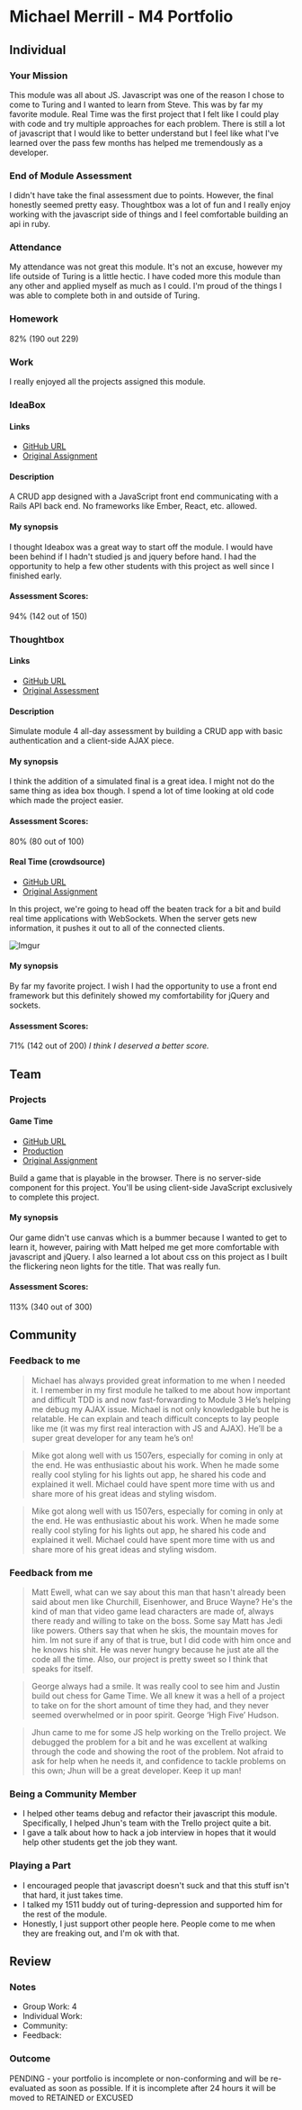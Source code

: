 # Michael Merrill - M4 Portfolio

## Individual


### Your Mission

This module was all about JS. Javascript was one of the reason I chose to come to Turing and I wanted to learn from Steve. This was by far my favorite module. Real Time was the first project that I felt like I could play with code and try multiple approaches for each problem. There is still a lot of javascript that I would like to better understand but I feel like what I've learned over the pass few months has helped me tremendously as a developer.


### End of Module Assessment

I didn't have take the final assessment due to points. However, the final honestly seemed pretty easy. Thoughtbox was a lot of fun and I really enjoy working with the javascript side of things and I feel comfortable building an api in ruby.

### Attendance

My attendance was not great this module. It's not an excuse, however my life outside of Turing is a little hectic. I have coded more this module than any other and applied myself as much as I could. I'm proud of the things I was able to complete both in and outside of Turing.

### Homework

82% (190 out 229)

### Work

I really enjoyed all the projects assigned this module.

### IdeaBox

#### Links

* [GitHub URL](https://github.com/michaelkm/ideabox2.0)
* [Original Assignment](https://github.com/turingschool/curriculum/blob/master/source/projects/revenge_of_idea_box.markdown)

#### Description

A CRUD app designed with a JavaScript front end communicating with a Rails API back end. No frameworks like Ember, React, etc. allowed.

#### My synopsis

I thought Ideabox was a great way to start off the module. I would have been behind if I hadn't studied js and jquery before hand. I had the opportunity to help a few other students with this project as well since I finished early.

#### Assessment Scores:

94% (142 out of 150)

### Thoughtbox

#### Links

* [GitHub URL](https://github.com/michaelkm/thoughtbox)
* [Original Assessment](https://gist.github.com/stevekinney/82831c5b25029415ce8b)

#### Description

Simulate module 4 all-day assessment by building a CRUD app with basic authentication and a client-side AJAX piece.

#### My synopsis

I think the addition of a simulated final is a great idea. I might not do the same thing as idea box though. I spend a lot of time looking at old code which made the project easier.

#### Assessment Scores:

 80% (80 out of 100)

#### Real Time (crowdsource)

* [GitHub URL](https://github.com/michaelkm/crowdsource)
* [Original Assignment](https://github.com/turingschool/curriculum/blob/master/source/projects/real_time.markdown)

In this project, we're going to head off the beaten track for a bit and build real time applications with WebSockets. When the server gets new information, it pushes it out to all of the connected clients.

![Imgur](http://i.imgur.com/c3MaGyG.png)

#### My synopsis

By far my favorite project. I wish I had the opportunity to use a front end framework but this definitely showed my comfortability for jQuery and sockets.

#### Assessment Scores:

71% (142 out of 200) *I think I deserved a better score.*

## Team

### Projects

#### Game Time

* [GitHub URL](https://github.com/plato721/lights-out)
* [Production](http://plato721.github.io/lights-out/)
* [Original Assignment](https://github.com/turingschool/lesson_plans/blob/master/ruby_04-apis_and_scalability/gametime_project.markdown)

Build a game that is playable in the browser. There is no server-side component for this project. You'll be using client-side JavaScript exclusively to complete this project.

#### My synopsis

Our game didn't use canvas which is a bummer because I wanted to get to learn it, however, pairing with Matt helped me get more comfortable with javascript and jQuery. I also learned a lot about css on this project as I built the flickering neon lights for the title. That was really fun.

#### Assessment Scores:

113% (340 out of 300)

## Community

### Feedback to me

> Michael has always provided great information to me when I needed it. I remember in my first module he talked to me about how important and difficult TDD is and now fast-forwarding to Module 3 He’s helping me debug my AJAX issue. Michael is not only knowledgable but he is relatable. He can explain and teach difficult concepts to lay people like me (it was my first real interaction with JS and AJAX). He’ll be a super great developer for any team he’s on!

>  Mike got along well with us 1507ers, especially for coming in only at the end. He was enthusiastic about his work. When he made some really cool styling for his lights out app, he shared his code and explained it well. Michael could have spent more time with us and share more of his great ideas and styling wisdom.

> Mike got along well with us 1507ers, especially for coming in only at the end. He was enthusiastic about his work. When he made some really cool styling for his lights out app, he shared his code and explained it well. Michael could have spent more time with us and share more of his great ideas and styling wisdom.

### Feedback from me

> Matt Ewell, what can we say about this man that hasn't already been said about men like Churchill, Eisenhower, and Bruce Wayne? He's the kind of man that video game lead characters are made of, always there ready and willing to take on the boss. Some say Matt has Jedi like powers. Others say that when he skis, the mountain moves for him. Im not sure if any of that is true, but I did code with him once and he knows his shit. He was never hungry because he just ate all the code all the time. Also, our project is pretty sweet so I think that speaks for itself.

> George always had a smile. It was really cool to see him and Justin build out chess for Game Time. We all knew it was a hell of a project to take on for the short amount of time they had, and they never seemed overwhelmed or in poor spirit. George ‘High Five’ Hudson.

> Jhun came to me for some JS help working on the Trello project. We debugged the problem for a bit and he was excellent at walking through the code and showing the root of the problem. Not afraid to ask for help when he needs it, and confidence to tackle problems on this own; Jhun will be a great developer. Keep it up man!

### Being a Community Member

* I helped other teams debug and refactor their javascript this module. Specifically, I helped Jhun's team with the Trello project quite a bit.
* I gave a talk about how to hack a job interview in hopes that it would help other students get the job they want.

### Playing a Part

* I encouraged people that javascript doesn't suck and that this stuff isn't that hard, it just takes time.
* I talked my 1511 buddy out of turing-depression and supported him for the rest of the module.
* Honestly, I just support other people here. People come to me when they are freaking out, and I'm ok with that.


## Review

### Notes

- Group Work: 4
- Individual Work:
- Community:
- Feedback:

### Outcome

PENDING - your portfolio is incomplete or non-conforming and will be re-evaluated as soon as possible. If it is incomplete after 24 hours it will be moved to RETAINED or EXCUSED
